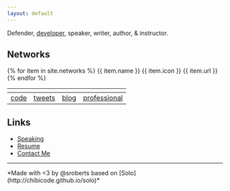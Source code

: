 ```yaml
---
layout: default
---
```


Defender, [developer]({site.contact_links.}), speaker, writer, author, & instructor.

## Networks

{% for item in site.networks %}
    {{ item.name }}
    {{ item.icon }}
    {{ item.url }}
{% endfor %}

|  | <i class="fa fa-twitter" aria-hidden="true"></i> | <i class="fa fa-medium" aria-hidden="true"></i> |     <i class="fa fa-linkedin" aria-hidden="true"></i>     |
|:-----------------------------------------------:|:------------------------------------------------:|:-----------------------------------------------:|:---------------------------------------------------------:|
|     [code](https://github.com/sroberts)     |    [tweets](https://twitter.com/sroberts)     |    [blog](https://medium.com/@sroberts)    | [professional](https://www.linkedin.com/in/scottroberts/) |

## Links
- [Speaking](/speaking)
- [Resume](https://docs.google.com/document/d/1jyLdXNefvK39pUkuRlIQ8dwJskQZOYEVB-IuHbetNIE/edit?usp=sharing)
- [Contact Me](/contact)

<hr>
*Made with <3 by @sroberts based on [Solo](http://chibicode.github.io/solo)*